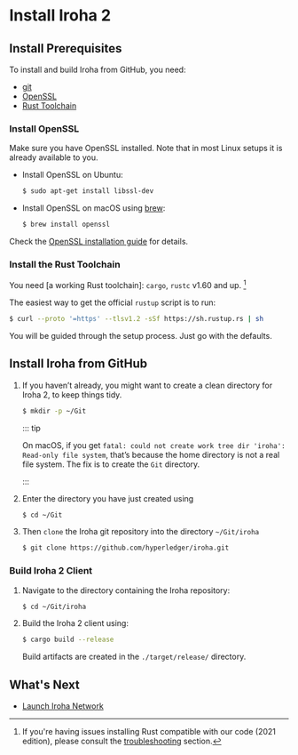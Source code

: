 # Install Iroha 2

## Install Prerequisites

To install and build Iroha from GitHub, you need:

- [git](https://githowto.com/)
- [OpenSSL](https://www.openssl.org/)
- [Rust Toolchain](https://www.rust-lang.org/tools/install)

### Install OpenSSL

Make sure you have OpenSSL installed. Note that in most Linux setups it is already available to you.

- Install OpenSSL on Ubuntu:

  ```bash
  $ sudo apt-get install libssl-dev
  ```

- Install OpenSSL on macOS using [brew](https://brew.sh/):

  ```bash
  $ brew install openssl
  ```

Check the [OpenSSL installation guide](https://github.com/openssl/openssl/blob/master/INSTALL.md) for details.


### Install the Rust Toolchain

You need [a working Rust toolchain]: `cargo`, `rustc` v1.60 and up. [^1]

[^1]:
    If you're having issues installing Rust compatible with our code
    (2021 edition), please consult the
    [troubleshooting](/guide/troubleshooting/installation-issues#troubleshooting-rust-toolchain) section.


The easiest way to get the official `rustup` script is to run:

```bash
$ curl --proto '=https' --tlsv1.2 -sSf https://sh.rustup.rs | sh
```

You will be guided through the setup process. Just go with the defaults.

## Install Iroha from GitHub

<!-- TODO: change recommended installation method to docker binaries/cargo install -->


1.  If you haven’t already, you might want to create a clean directory for
    Iroha 2, to keep things tidy.

    ```bash
    $ mkdir -p ~/Git
    ```

    ::: tip

    On macOS, if you get
    `fatal: could not create work tree dir 'iroha': Read-only file system`,
    that’s because the home directory is not a real file system. The fix is to
    create the `Git` directory.

    :::

2.  Enter the directory you have just created using

    ```bash
    $ cd ~/Git
    ```

3.  Then `clone` the Iroha git repository into the directory `~/Git/iroha`

    ```bash
    $ git clone https://github.com/hyperledger/iroha.git 
    ```

### Build Iroha 2 Client

1. Navigate to the directory containing the Iroha repository:

   ```bash
   $ cd ~/Git/iroha
   ```

2. Build the Iroha 2 client using:

   ```bash
   $ cargo build --release
   ```

   Build artifacts are created in the `./target/release/` directory.


## What's Next

- [Launch Iroha Network](./launch-iroha.md)
